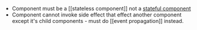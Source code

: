 - Component must be a [[stateless component]] not a [stateful component](stateless%20component)
- Component cannot invoke side effect that effect another component except it's child components - must do [[event propagation]] instead.